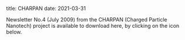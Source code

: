 title: CHARPAN
date: 2021-03-31

Newsletter No.4 (July 2009) from the CHARPAN (Charged Particle Nanotech) project is available to download here, by clicking on the icon below.
